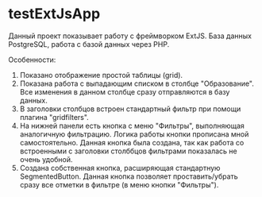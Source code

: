 # testExtJsApp

Данный проект показывает работу с фреймворком ExtJS.
База данных PostgreSQL, работа с базой данных через PHP.

Особенности:
1. Показано отображение простой таблицы (grid).
2. Показана работа с выпадающим списком в столбце "Образование". Все изменения в данном столбце сразу отправляются в базу данных.
3. В заголовки столбцов встроен стандартный фильтр при помощи плагина "gridfilters".
4. На нижней панели есть кнопка с меню "Фильтры", выполняющая аналогичную фильтрацию. Логика работы кнопки прописана мной самостоятельно.
   Данная кнопка была создана, так как работа со встроенными с заголовки столббцов фильтрами показалась не очень удобной.
5. Создана собственная кнопка, расширяющая стандартную SegmentedButton. Данная кнопка позволяет проставить/убрать сразу все отметки
   в фильтре (в меню кнопки "Фильтры").
